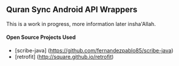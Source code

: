 ## Quran Sync Android API Wrappers
This is a work in progress, more information later insha'Allah.

#### Open Source Projects Used
* [scribe-java] (https://github.com/fernandezpablo85/scribe-java)
* [retrofit] (http://square.github.io/retrofit)
